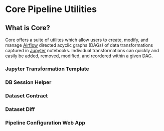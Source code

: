 # Core Pipeline Utilities

## What is Core?

Core offers a suite of utilites which allow users to create, modify, and manage [Airflow](https://airflow.apache.org/) directed acyclic graphs (DAGs) of data transformations captured in [Jupyter](https://airflow.apache.org/) notebooks. Individual transformations can quickly and easily be added, removed, modified, and reordered within a given DAG.

### Jupyter Transformation Template

### DB Session Helper

### Dataset Contract

### Dataset Diff

### Pipeline Configuration Web App